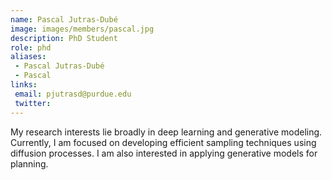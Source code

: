 ```yaml
---
name: Pascal Jutras-Dubé
image: images/members/pascal.jpg
description: PhD Student
role: phd
aliases:
 - Pascal Jutras-Dubé
 - Pascal
links:
 email: pjutrasd@purdue.edu
 twitter: 
---
```


My research interests lie broadly in deep learning and generative modeling. Currently, I am focused on developing efficient sampling techniques using diffusion processes. I am also interested in applying generative models for planning.